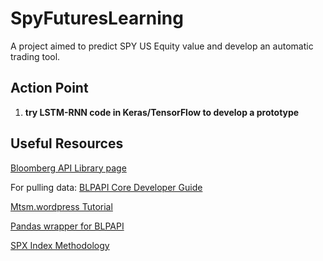 # SpyFuturesLearning
A project aimed to predict SPY US Equity value and develop an automatic trading tool.


## Action Point

1. **try LSTM-RNN code in Keras/TensorFlow to develop a prototype**



## Useful Resources
[Bloomberg API Library page](https://www.bloomberg.com/professional/support/api-library/)

For pulling data: [BLPAPI Core Developer Guide](https://data.bloomberglp.com/professional/sites/10/2017/03/BLPAPI-Core-Developer-Guide.pdf)

[Mtsm.wordpress Tutorial](https://mtsmbloomberglab.wordpress.com/2017/06/08/sp500_example/)

[Pandas wrapper for BLPAPI](https://github.com/matthewgilbert/pdblp)

[SPX Index Methodology](http://www.spindices.com/documents/methodologies/methodology-index-math.pdf)
